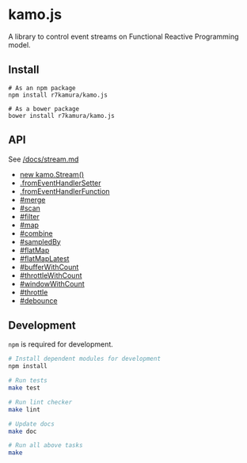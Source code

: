 # kamo.js
A library to control event streams on Functional Reactive Programming model.

## Install
```
# As an npm package
npm install r7kamura/kamo.js

# As a bower package
bower install r7kamura/kamo.js
```

## API
See [/docs/stream.md](docs/stream.md)

* [new kamo.Stream()](https://github.com/r7kamura/kamo.js/blob/master/doc/stream.md#new-kamostream)
* [.fromEventHandlerSetter](https://github.com/r7kamura/kamo.js/blob/master/doc/stream.md#fromeventhandlersetterobject-string---stream)
* [.fromEventHandlerFunction](https://github.com/r7kamura/kamo.js/blob/master/doc/stream.md#fromeventhandlerfunction-object-string-any---stream)
* [#merge](https://github.com/r7kamura/kamo.js/blob/master/doc/stream.md#mergestream---stream)
* [#scan](https://github.com/r7kamura/kamo.js/blob/master/doc/stream.md#scanany-function-any-any---any---stream)
* [#filter](https://github.com/r7kamura/kamo.js/blob/master/doc/stream.md#filterfunction-any---boolean---stream)
* [#map](https://github.com/r7kamura/kamo.js/blob/master/doc/stream.md#mapfunction-any---any---stream)
* [#combine](https://github.com/r7kamura/kamo.js/blob/master/doc/stream.md#combinestream-function-any-any---any---stream)
* [#sampledBy](https://github.com/r7kamura/kamo.js/blob/master/doc/stream.md#sampledbystream-function-any-any---any---stream)
* [#flatMap](https://github.com/r7kamura/kamo.js/blob/master/doc/stream.md#flatmapfunction-any---stream---stream)
* [#flatMapLatest](https://github.com/r7kamura/kamo.js/blob/master/doc/stream.md#flatmaplatestfunction-any---stream---stream)
* [#bufferWithCount](https://github.com/r7kamura/kamo.js/blob/master/doc/stream.md#bufferwithcountintger---stream)
* [#throttleWithCount](https://github.com/r7kamura/kamo.js/blob/master/doc/stream.md#throttlewithcountintger---stream)
* [#windowWithCount](https://github.com/r7kamura/kamo.js/blob/master/doc/stream.md#windowwithcountintger---stream)
* [#throttle](https://github.com/r7kamura/kamo.js/blob/master/doc/stream.md#throttleinteger---stream)
* [#debounce](https://github.com/r7kamura/kamo.js/blob/master/doc/stream.md#debounceinteger---stream)

## Development
`npm` is required for development.

```sh
# Install dependent modules for development
npm install

# Run tests
make test

# Run lint checker
make lint

# Update docs
make doc

# Run all above tasks
make
```
